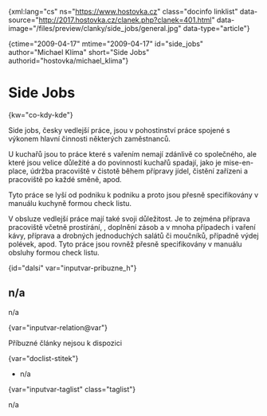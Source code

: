 
{xml:lang="cs" ns="https://www.hostovka.cz" class="docinfo linklist" data-source="http://2017.hostovka.cz/clanek.php?clanek=401.html" data-image="/files/preview/clanky/side_jobs/general.jpg" data-type="article"}

{ctime="2009-04-17" mtime="2009-04-17" id="side\_jobs" author="Michael Klíma" short="Side Jobs" authorid="hostovka/michael\_klima"}

# Side Jobs

<!-- generated attribute kw by user_updatekw.sh on 2020-07-05, do not edit -->

{kw="co-kdy-kde"}

Side jobs, česky vedlejší práce, jsou v pohostinství práce spojené s výkonem hlavní činnosti některých zaměstnanců.

U kuchařů jsou to práce které s vařením nemají zdánlivě co společného, ale které jsou velice důležité a do povinností kuchařů spadají, jako je mise-en-place, údržba pracoviště v čistotě během přípravy jídel, čistění zařízeni a pracoviště po každé směně, apod.

Tyto práce se lyší od podniku k podniku a proto jsou přesně specifikovány v manuálu kuchyně formou check listu.

V obsluze vedlejší práce mají také svoji důležitost. Je to zejména příprava pracoviště včetně prostírání, , doplnění zásob a v mnoha případech i vaření kávy, příprava a drobných jednoduchých salátů či moučníků, případně výdej polévek, apod. Tyto práce jsou rovněž přesně specifikovány v manuálu obsluhy formou check listu.

{id="dalsi" var="inputvar-pribuzne_h"}

## n/a

n/a

{var="inputvar-relation@var"}

Příbuzné články nejsou k dispozici

{var="doclist-stitek"}

  * n/a

{var="inputvar-taglist" class="taglist"}

n/a

